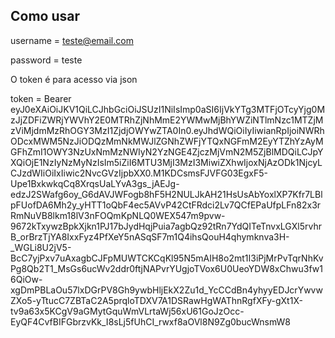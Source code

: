 ## Como usar

username = teste@email.com

password = teste

O token é para acesso via json

token = Bearer eyJ0eXAiOiJKV1QiLCJhbGciOiJSUzI1NiIsImp0aSI6IjVkYTg3MTFjOTcyYjg0MzJjZDFiZWRjYWVhY2E0MTRhZjNhMmE2YWMwMjBhYWZiNTlmNzc1MTZjMzViMjdmMzRhOGY3MzI1ZjdjOWYwZTA0In0.eyJhdWQiOiIyIiwianRpIjoiNWRhODcxMWM5NzJiODQzMmNkMWJlZGNhZWFjYTQxNGFmM2EyYTZhYzAyMGFhZmI1OWY3NzUxNmMzNWIyN2YzNGE4ZjczMjVmN2M5ZjBlMDQiLCJpYXQiOjE1NzIyNzMyNzIsIm5iZiI6MTU3MjI3MzI3MiwiZXhwIjoxNjAzODk1NjcyLCJzdWIiOiIxIiwic2NvcGVzIjpbXX0.M1KDCsmsFJVFG03EgxF5-Upe1BxkwkqCq8XrqsUaLYvA3gs_jAEJg-edzJ2SWafg6oy_G6dAVJWFogb8hF5H2NULJkAH21HsUsAbYoxlXP7Kfr7LBlpFUofDA6Mh2y_yHTT1oQbF4ec5AVvP42CtFRdci2Lv7QCfEPaUfpLFn82x3rRmNuVB8lkm18lV3nFOQmKpNLQ0WEX547m9pvw-9672kTxywzBpkXjkn1PJ17bJydHqjPuia7agbQz92tRn7YdQITeTnvxLGXl5rvhrB_orBrzTjYA8IxxFyz4PfXeY5nASqSF7m1Q4ihsQouH4qhymknva3H-_WGLi8U2jV5-BcC7yjPxv7uAxagbCJFpMUWTCKCqKl95N5mAIH8o2mt1I3iPjMrPvTqrNhKvPg8Qb2T1_MsGs6ucWv2ddr0ftjNAPvrYUgjoTVox6U0UeoYDW8xChwu3fw16QiOw-xgDmPBLaOu57lxDGrPV8Gh9ywbHljEkX2Zu1d_YcCCdBn4yhyyEDJcrYwvwZXo5-yTtucC7ZBTaC2A5prqloTDXV7A1DSRawHgWAThnRgfXFy-gXt1X-tv9a63x5KCgV9aGMytGquWmVLrtaWj56xU61GoJzOcc-EyQF4CvfBIFGbrzvKk_I8sLj5fUhCI_rwxf8aOVl8N9Zg0bucWnsmW8